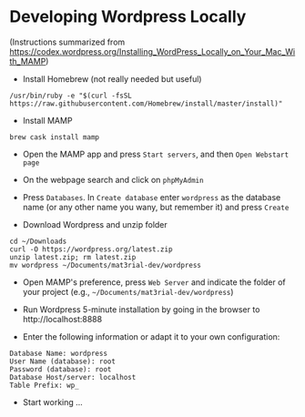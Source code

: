 # Developing Wordpress Locally
(Instructions summarized from https://codex.wordpress.org/Installing_WordPress_Locally_on_Your_Mac_With_MAMP)

- Install Homebrew (not really needed but useful)
```
/usr/bin/ruby -e "$(curl -fsSL https://raw.githubusercontent.com/Homebrew/install/master/install)"
```

- Install MAMP
```
brew cask install mamp
```

- Open the MAMP app and press ```Start servers```, and then ```Open Webstart page```
- On the webpage search and click on ```phpMyAdmin```
- Press ```Databases```. In ```Create database``` enter ```wordpress``` as the database name (or any other name you wany, but remember it) and press ```Create```

- Download Wordpress and unzip folder
```
cd ~/Downloads
curl -O https://wordpress.org/latest.zip
unzip latest.zip; rm latest.zip
mv wordpress ~/Documents/mat3rial-dev/wordpress
```
- Open MAMP's preference, press ```Web Server``` and indicate the folder of your project (e.g., ```~/Documents/mat3rial-dev/wordpress```)

- Run Wordpress 5-minute installation by going in the browser to
http://localhost:8888

- Enter the following information or adapt it to your own configuration:

```
Database Name: wordpress
User Name (database): root
Password (database): root
Database Host/server: localhost
Table Prefix: wp_
```

- Start working ...
